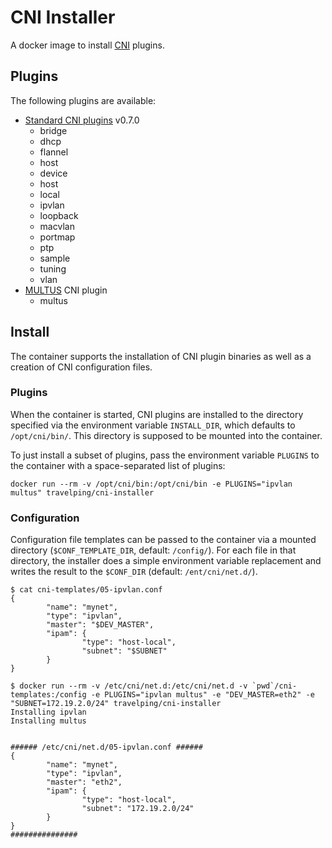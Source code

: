 # CNI Installer

A docker image to install [CNI](https://github.com/containernetworking/cni) plugins.

## Plugins

The following plugins are available:

- [Standard CNI plugins](https://github.com/containernetworking/plugins) v0.7.0
  - bridge
  - dhcp
  - flannel
  - host
  - device
  - host
  - local
  - ipvlan
  - loopback
  - macvlan
  - portmap
  - ptp
  - sample
  - tuning
  - vlan
- [MULTUS](https://github.com/Intel-Corp/multus-cni) CNI plugin
  - multus

## Install

The container supports the installation of CNI plugin binaries as well as a
creation of CNI configuration files.

### Plugins

When the container is started, CNI plugins are installed to the directory
specified via the environment variable `INSTALL_DIR`, which defaults to
`/opt/cni/bin/`. This directory is supposed to be mounted into the container.

To just install a subset of plugins, pass the environment variable `PLUGINS`
to the container with a space-separated list of plugins:

```shell
docker run --rm -v /opt/cni/bin:/opt/cni/bin -e PLUGINS="ipvlan multus" travelping/cni-installer
```

### Configuration

Configuration file templates can be passed to the container via a mounted
directory (`$CONF_TEMPLATE_DIR`, default: `/config/`). For each file in that
directory, the installer does a simple environment variable replacement and
writes the result to the `$CONF_DIR` (default: `/ent/cni/net.d/`).

```shell
$ cat cni-templates/05-ipvlan.conf
{
        "name": "mynet",
        "type": "ipvlan",
        "master": "$DEV_MASTER",
        "ipam": {
                "type": "host-local",
                "subnet": "$SUBNET"
        }
}

$ docker run --rm -v /etc/cni/net.d:/etc/cni/net.d -v `pwd`/cni-templates:/config -e PLUGINS="ipvlan multus" -e "DEV_MASTER=eth2" -e "SUBNET=172.19.2.0/24" travelping/cni-installer
Installing ipvlan
Installing multus


###### /etc/cni/net.d/05-ipvlan.conf ######
{
        "name": "mynet",
        "type": "ipvlan",
        "master": "eth2",
        "ipam": {
                "type": "host-local",
                "subnet": "172.19.2.0/24"
        }
}
###############
```
